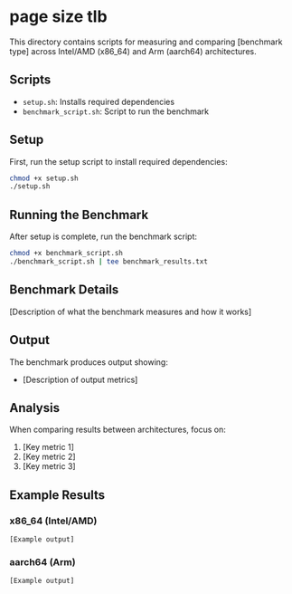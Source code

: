 # page size tlb

This directory contains scripts for measuring and comparing [benchmark type] across Intel/AMD (x86_64) and Arm (aarch64) architectures.

## Scripts

- `setup.sh`: Installs required dependencies
- `benchmark_script.sh`: Script to run the benchmark

## Setup

First, run the setup script to install required dependencies:

```bash
chmod +x setup.sh
./setup.sh
```

## Running the Benchmark

After setup is complete, run the benchmark script:

```bash
chmod +x benchmark_script.sh
./benchmark_script.sh | tee benchmark_results.txt
```

## Benchmark Details

[Description of what the benchmark measures and how it works]

## Output

The benchmark produces output showing:
- [Description of output metrics]

## Analysis

When comparing results between architectures, focus on:
1. [Key metric 1]
2. [Key metric 2]
3. [Key metric 3]

## Example Results

### x86_64 (Intel/AMD)
```
[Example output]
```

### aarch64 (Arm)
```
[Example output]
```